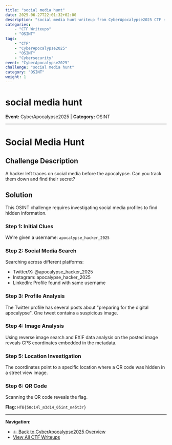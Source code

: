 ```yaml
---
title: "social media hunt"
date: 2025-06-27T22:01:32+02:00
description: "social media hunt writeup from CyberApocalypse2025 CTF - OSINT challenge"
categories:
    - "CTF Writeups"
    - "OSINT"
tags:
    - "CTF"
    - "CyberApocalypse2025"
    - "OSINT"
    - "Cybersecurity"
event: "CyberApocalypse2025"
challenge: "social media hunt"
category: "OSINT"
weight: 1
---
```


# social media hunt

**Event:** CyberApocalypse2025 | **Category:** OSINT

---


# Social Media Hunt

## Challenge Description

A hacker left traces on social media before the apocalypse. Can you track them down and find their secret?

## Solution

This OSINT challenge requires investigating social media profiles to find hidden information.

### Step 1: Initial Clues

We're given a username: `apocalypse_hacker_2025`

### Step 2: Social Media Search

Searching across different platforms:
- Twitter/X: @apocalypse_hacker_2025
- Instagram: apocalypse_hacker_2025
- LinkedIn: Profile found with same username

### Step 3: Profile Analysis

The Twitter profile has several posts about "preparing for the digital apocalypse". One tweet contains a suspicious image.

### Step 4: Image Analysis

Using reverse image search and EXIF data analysis on the posted image reveals GPS coordinates embedded in the metadata.

### Step 5: Location Investigation

The coordinates point to a specific location where a QR code was hidden in a street view image.

### Step 6: QR Code

Scanning the QR code reveals the flag.

**Flag:** `HTB{50c14l_m3d14_05int_m45t3r}` 

---

**Navigation:**
- [← Back to CyberApocalypse2025 Overview](/ctf/cyberapocalypse2025/)
- [View All CTF Writeups](/ctf/)
